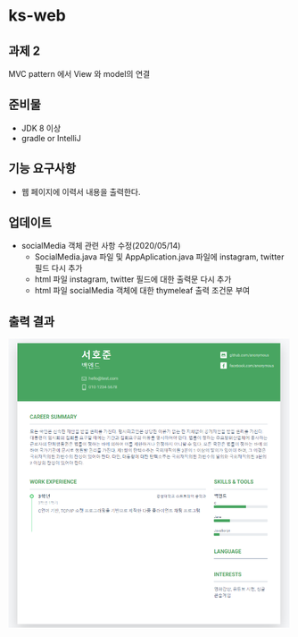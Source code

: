# ks-web

## 과제 2
MVC pattern 에서 View 와 model의 연결

## 준비물
- JDK 8 이상
- gradle or IntelliJ

## 기능 요구사항
- 웹 페이지에 이력서 내용을 출력한다.

## 업데이트
- socialMedia 객체 관련 사항 수정(2020/05/14)
  - SocialMedia.java 파일 및 AppAplication.java 파일에 instagram, twitter 필드 다시 추가
  - html 파일 instagram, twitter 필드에 대한 출력문 다시 추가
  - html 파일 socialMedia 객체에 대한 thymeleaf 출력 조건문 부여

## 출력 결과
<img src="img/view-and-model connection.PNG">
